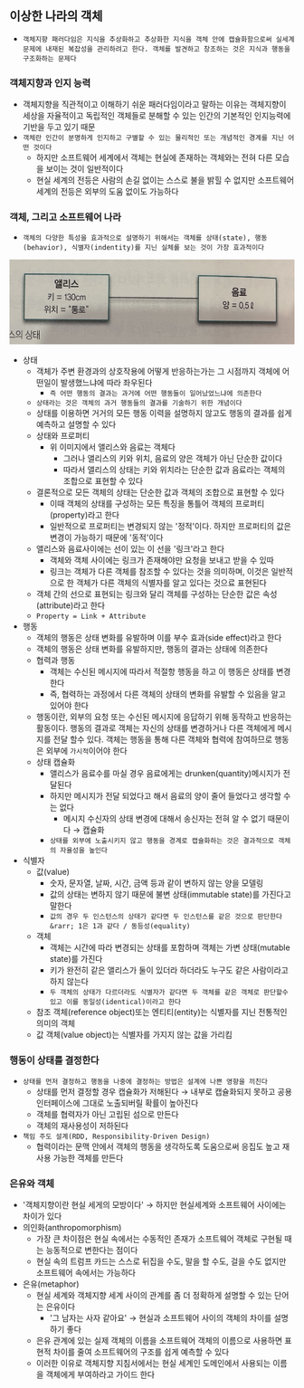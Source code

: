 ## 이상한 나라의 객체

- `객체지향 패러다임은 지식을 추상화하고 추상화한 지식을 객체 안에 캡슐화함으로써 실세계 문제에 내재된 복잡성을 관리하려고 한다. 객체를 발견하고 창조하는 것은 지식과 행동을 구조화하는 문제다`

### 객체지향과 인지 능력

- 객체지향을 직관적이고 이해하기 쉬운 패러다임이라고 말하는 이유는 객체지향이 세상을 자율적이고 독립적인 객체들로 분해할 수 있는 인간의 기본적인 인지능력에 기반을 두고 있기 때문
- `객체란 인간이 분명하게 인지하고 구별할 수 있는 물리적인 또는 개념적인 경계를 지닌 어떤 것이다`
    - 하지만 소프트웨어 세계에서 객체는 현실에 존재하는 객체와는 전혀 다른 모습을 보이는 것이 일반적이다
    - 현실 세계의 전등은 사람의 손길 없이는 스스로 불을 밝힐 수 없지만 소프트웨어 세계의 전등은 외부의 도움 없이도 가능하다

### 객체, 그리고 소프트웨어 나라

- `객체의 다양한 특성을 효과적으로 설명하기 위해서는 객체를 상태(state), 행동(behavior), 식별자(indentity)를 지닌 실체롤 보는 것이 가장 효과적이다`

<img src = "img/IMG_5515.JPG" width = "600" height = "150">

- 상태
    - 객체가 주변 환경과의 상호작용에 어떻게 반응하는가는 그 시점까지 객체에 어떤일이 발생했느냐에 따라 좌우된다
        - `즉 어떤 행동의 결과는 과거에 어떤 행동들이 일어났었느냐에 의존한다`
    - `상태라는 것은 객체의 과거 행동들의 결과를 기술하기 위한 개념이다`
    - 상태를 이용하면 거거의 모든 행동 이력을 설명하지 않고도 행동의 결과를 쉽게 예측하고 설명할 수 있다
    - 상태와 프로퍼티
        - 위 이미지에서 앨리스와 음료는 객체다
            - 그러나 앨리스의 키와 위치, 음료의 양은 객체가 아닌 단순한 값이다
            - 따라서 앨리스의 상태는 키와 위치라는 단순한 값과 음료라는 객체의 조합으로 표현할 수 있다
    - 결론적으로 모든 객체의 상태는 단순한 값과 객체의 조합으로 표현할 수 있다
        - 이때 객체의 상태를 구성하는 모든 특징을 통틀어 객체의 프로퍼티(property)라고 한다
        - 일반적으로 프로퍼티는 변경되지 않는 '정적'이다. 하지만 프로퍼티의 값은 변경이 가능하기 때문에 '동적'이다
    - 앨리스와 음료사이에는 선이 있는 이 선을 '링크'라고 한다
        - 객체와 객체 사이에는 링크가 존재해야만 요청을 보내고 받을 수 있따
        - 링크는 객체가 다른 객체를 참조할 수 있다는 것을 의미하며, 이것은 일반적으로 한 객체가 다른 객체의 식별자를 알고 있다는 것으료 표현된다
    - 객체 간의 선으로 표현되는 링크와 달리 객체를 구성하는 단순한 값은 속성(attribute)라고 한다
    - `Property = Link + Attribute`
- 행동
    - 객체의 행동은 상태 변화를 유발하며 이를 부수 효과(side effect)라고 한다
    - 객체의 행동은 상태 변화를 유발하지만, 행동의 결과는 상태에 의존한다
    - 협력과 행동
        - 객체는 수신된 메시지에 따라서 적절항 행동을 하고 이 행동은 상태를 변경한다
        - 즉, 협력하는 과정에서 다른 객체의 상태의 변화를 유발할 수 있음을 알고 있어야 한다
    - 행동이란, 외부의 요청 또는 수신된 메시지에 응답하기 위해 동작하고 반응하는 활동이다. 행동의 결과로 객체는 자신의 상태를 변경하거나 다른 객체에게 메시지를 전달 할수 있다. 객체는 행동을 통해 다른
      객체와 협력에 참여하므로 행동은 외부에 `가시적`이어야 한다
    - 상태 캡슐화
        - 앨리스가 음료수를 마실 경우 음료에게는 drunken(quantity)메시지가 전달된다
        - 하지만 메시지가 전달 되었다고 해서 음료의 양이 줄어 들었다고 생각할 수는 없다
            - 메시지 수신자의 상태 변경에 대해서 송신자는 전혀 알 수 없기 때문이다 &rarr; 캡슐화
        - `상태를 외부에 노출시키지 않고 행동을 경계로 캡슐화하는 것은 결과적으로 객체의 자율성을 높인다`
- 식별자
    - 값(value)
        - 숫자, 문자열, 날짜, 시간, 금액 등과 같이 변하지 않는 양을 모델링
        - 값의 상태는 변하지 않기 때문에 불변 상태(immutable state)를 가진다고 말한다
        - `값의 경우 두 인스턴스의 상태가 같다면 두 인스턴스를 같은 것으로 판단한다 &rarr; 1은 1과 같다 / 동등성(equality)`
    - 객체
        - 객체는 시간에 따라 변경되는 상태를 포함하며 객체는 가변 상태(mutable state)를 가진다
        - 키가 완전히 같은 앨리스가 둘이 있더라 하더라도 누구도 같은 사람이라고 하지 않는다
        - `두 객체의 상태가 다르더라도 식별자가 같다면 두 객체를 같은 객체로 판단할수 있고 이를 동일성(identical)이라고 한다`
    - 참조 객체(reference object)또는 엔티티(entity)는 식별자를 지닌 전통적인 의미의 객체
    - 값 객체(value object)는 식별자를 가지지 않는 값을 가리킴

### 행동이 상태를 결정한다

- `상태를 먼저 결정하고 행동을 나중에 결정하는 방법은 설계에 나쁜 영향을 끼친다`
    - 상태를 먼저 결정할 경우 캡슐화가 저해된다 &rarr; 내부로 캡슐화되지 못하고 공용 인터페이스에 그대로 노출되버릴 확률이 높아진다
    - 객체를 협력자가 아닌 고립된 섬으로 만든다
    - 객체의 재사용성이 저하된다
- `책임 주도 설계(RDD, Responsibility-Driven Design)`
    - 협력이라는 문맥 안에서 객체의 행동을 생각하도록 도움으로써 응집도 높고 재사용 가능한 객체를 만든다

### 은유와 객체

- '객체지향이란 현실 세게의 모방이다' &rarr; 하지만 현실세계와 소프트웨어 사이에는 차이가 있다
- 의인화(anthropomorphism)
    - 가장 큰 차이점은 현실 속에서는 수동적인 존재가 소프트웨어 객체로 구현될 때는 능동적으로 변한다는 점이다
    - 현실 속의 트럼프 카드는 스스로 뒤집을 수도, 말을 할 수도, 걸을 수도 없지만 소프트웨어 속에서는 가능하다
- 은유(metaphor)
    - 현실 세계와 객체지향 세계 사이의 관계를 좀 더 정확하게 설명할 수 있는 단어는 은유이다
        - '그 남자는 사자 같아요' &rarr; 현실과 소프트웨어 사이의 객체의 차이를 설명하기 좋다
    - 은유 관계에 있는 실제 객체의 이름을 소프트웨어 객체의 이름으로 사용하면 표현적 차이를 줄여 소프트웨어의 구조를 쉽게 예측할 수 있다
    - 이러한 이유로 객체지향 지침서에서는 현실 세계인 도메인에서 사용되는 이름을 객체에게 부여하라고 가이드 한다
